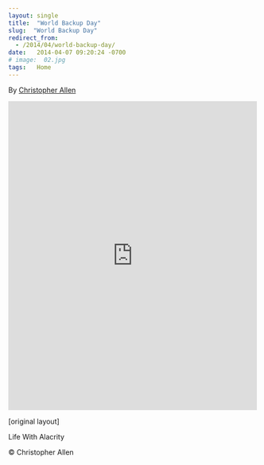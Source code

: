 ```yaml
---
layout: single
title:  "World Backup Day"
slug:  "World Backup Day"
redirect_from:
  - /2014/04/world-backup-day/
date:   2014-04-07 09:20:24 -0700
# image:  02.jpg
tags:   Home
---
```


By [Christopher Allen](/lwa/about)

<iframe src="https://www.facebook.com/plugins/post.php?href=https%3A%2F%2Fwww.facebook.com%2FChristopherRayAllen%2Fposts%2F10152336490525540&show_text=true&width=500" width="500" height="622" style="border:none;overflow:hidden" scrolling="no" frameborder="0" allowfullscreen="true" allow="autoplay; clipboard-write; encrypted-media; picture-in-picture; web-share"></iframe>

[original layout]

Life With Alacrity

© Christopher Allen


